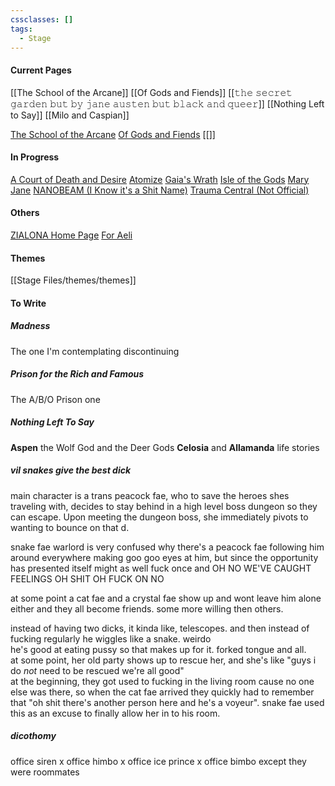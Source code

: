 ```yaml
---
cssclasses: []
tags:
  - Stage
---
```

#### Current Pages
[[The School of the Arcane]]
[[Of Gods and Fiends]]
[[𝚝𝚑𝚎 𝚜𝚎𝚌𝚛𝚎𝚝 𝚐𝚊𝚛𝚍𝚎𝚗 𝚋𝚞𝚝 𝚋𝚢 𝚓𝚊𝚗𝚎 𝚊𝚞𝚜𝚝𝚎𝚗 𝚋𝚞𝚝 𝚋𝚕𝚊𝚌𝚔 𝚊𝚗𝚍 𝚚𝚞𝚎𝚎𝚛]]
[[Nothing Left to Say]]
[[Milo and Caspian]]

[The School of the Arcane](Dreams/01%20The%20School%20of%20the%20Arcane/The%20School%20of%20the%20Arcane.md)
[Of Gods and Fiends](Dreams/02%20Of%20Gods%20and%20Fiends/Of%20Gods%20and%20Fiends.md)
[[]]

#### In Progress
[A Court of Death and Desire](Dreams/A%20Court%20of%20Death%20and%20Desire.md)
[Atomize](Dreams/Atomize.md)
[Gaia's Wrath](Dreams/Gaia's%20Wrath.md)
[Isle of the Gods](Dreams/Isle%20of%20the%20Gods.md)
[Mary Jane](Dreams/Mary%20Jane.md)
[NANOBEAM (I Know it's a Shit Name)](Dreams/NANOBEAM%20(I%20Know%20it's%20a%20Shit%20Name).md)
[Trauma Central (Not Official)](Dreams/Trauma%20Central%20(Not%20Official).md)

#### Others
[ZIALONA Home Page](ZIALONA%20Home%20Page.md)
[For Aeli](For%20Aeli.md)

#### Themes
[[Stage Files/themes/themes]]

#### To Write

##### Madness
The one I'm contemplating discontinuing

##### Prison for the Rich and Famous
The A/B/O Prison one

##### Nothing Left To Say
**Aspen** the Wolf God and the Deer Gods **Celosia** and **Allamanda** life stories

##### vil snakes give the best dick
main character is a trans peacock fae, who to save the heroes shes traveling with, decides to stay behind in a high level boss dungeon so they can escape. Upon meeting the dungeon boss, she immediately pivots to wanting to bounce on that d.  

snake fae warlord is very confused why there's a peacock fae following him around everywhere making goo goo eyes at him, but since the opportunity has presented itself might as well fuck once and OH NO WE'VE CAUGHT FEELINGS OH SHIT OH FUCK ON NO  

at some point a cat fae and a crystal fae show up and wont leave him alone either and they all become friends. some more willing then others.  
  
instead of having two dicks, it kinda like, telescopes. and then instead of fucking regularly he wiggles like a snake. weirdo  
he's good at eating pussy so that makes up for it. forked tongue and all.  
at some point, her old party shows up to rescue her, and she's like "guys i do *not* need to be rescued we're all good"  
at the beginning, they got used to fucking in the living room cause no one else was there, so when the cat fae arrived they quickly had to remember that "oh shit there's another person here and he's a voyeur". snake fae used this as an excuse to finally allow her in to his room.

##### dicothomy
office siren x office himbo x office ice prince x office bimbo except they were roommates